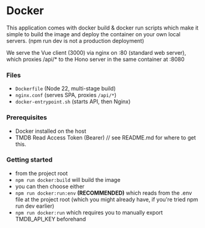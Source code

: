 # Docker

This application comes with docker build & docker run scripts which make it simple to build the image and deploy the container on your own local servers. (npm run dev is not a production deployment)

We serve the Vue client (3000) via nginx on :80 (standard web server), which proxies /api/\* to the Hono server in the same container at :8080

### Files

- `Dockerfile` (Node 22, multi-stage build)
- `nginx.conf` (serves SPA, proxies `/api/*`)
- `docker-entrypoint.sh` (starts API, then Nginx)

### Prerequisites

- Docker installed on the host
- TMDB Read Access Token (Bearer) // see README.md for where to get this.

### Getting started

- from the project root
- `npm run docker:build` will build the image
- you can then choose either
- `npm run docker:run:env` **(RECOMMENDED)** which reads from the .env file at the project root (which you might already have, if you're tried npm run dev earlier)
- `npm run docker:run` which requires you to manually export TMDB_API_KEY beforehand
